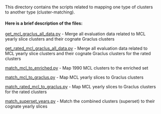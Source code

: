 This directory contains the scripts related to mapping one type of clusters to another type (cluster-matching).

#### Here is a brief description of the files:

[get_mcl_graclus_all_data.py](get_mcl_graclus_all_data.py) - Merge all evaluation data related to MCL yearly slice clusters and their cognate Graclus clusters

[get_rated_mcl_graclus_all_data.py](get_rated_mcl_graclus_all_data.py) - Merge all evaluation data related to MCL yearly slice clusters and their cognate Graclus clusters for the rated clusters

[match_mcl_to_enriched.py](match_mcl_to_enriched.py) - Map 1990 MCL clusters to the enriched set

[match_mcl_to_graclus.py](match_mcl_to_graclus.py) - Map MCL yearly slices to Graclus clusters

[match_rated_mcl_to_graclus.py](match_rated_mcl_to_graclus.py) - Map MCL yearly slices to Graclus clusters for the rated clusters

[match_superset_years.py](match_superset_years.py) - Match the combined clusters (superset) to their cognate yearly slices
